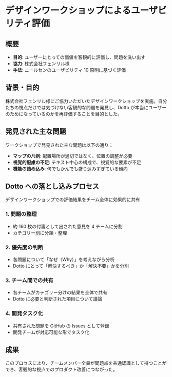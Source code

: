 # デザインワークショップによるユーザビリティ評価

## 概要

- **目的**: ユーザーにとっての価値を客観的に評価し、問題を洗い出す
- **協力**: 株式会社フェンリル様
- **手法**: ニールセンのユーザビリティ 10 原則に基づく評価

## 背景・目的

株式会社フェンリル様にご協力いただいたデザインワークショップを実施。自分たちの視点だけでは気づけない客観的な問題を発見し、Dotto が本当にユーザーのためになっているのかを再評価することを目的とした。

## 発見された主な問題

ワークショップで発見された主な問題は以下の通り：

- **マップの凡例**: 配置場所が適切ではなく、位置の調整が必要
- **視覚的配慮の不足**: テキスト中心の構成で、視覚的な要素が不足
- **機能の詰め込み**: 何でもかんでも盛り込みすぎている傾向

## Dotto への落とし込みプロセス

デザインワークショップでの評価結果をチーム全体に効果的に共有

### 1. 問題の整理

- 約 160 枚の付箋として出された意見を 4 チームに分割
- カテゴリー別に分類・整理

### 2. 優先度の判断

- 各問題について「なぜ（Why）」を考えながら分析
- Dotto にとって「解決するべき」か「解決不要」かを分別

### 3. チーム間での共有

- 各チームがカテゴリー分けの結果を全体で共有
- Dotto に必要と判断された項目について議論

### 4. 開発タスク化

- 共有された問題を GitHub の Issues として登録
- 開発チームが対応可能な形でタスク化

## 成果

このプロセスにより、チームメンバー全員が問題点を共通認識として持つことができ、客観的な視点でのプロダクト改善につながった。
